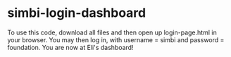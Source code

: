 # simbi-login-dashboard

To use this code, download all files and then open up login-page.html in your browser.
You may then log in, with username = simbi and password = foundation. 
You are now at Eli's dashboard!
